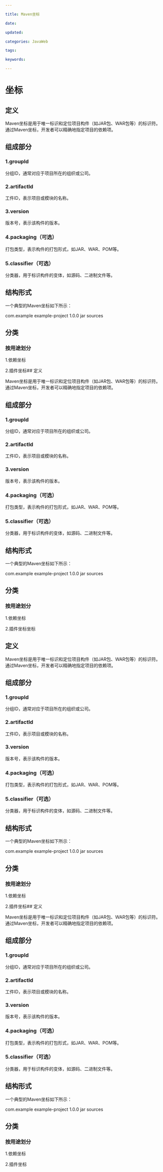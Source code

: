 ```yaml
---

title: Maven坐标

date: 

updated: 

categories: JavaWeb

tags: 

keywords: 

---
```

# 坐标

## 定义

Maven坐标是用于唯一标识和定位项目构件（如JAR包、WAR包等）的标识符。通过Maven坐标，开发者可以精确地指定项目的依赖项。

## 组成部分

### 1.groupId

分组ID，通常对应于项目所在的组织或公司。

### 2.artifactId

工件ID，表示项目或模块的名称。

### 3.version

版本号，表示该构件的版本。

### 4.packaging（可选）

打包类型，表示构件的打包形式，如JAR、WAR、POM等。

### 5.classifier（可选）

分类器，用于标识构件的变体，如源码、二进制文件等。

## 结构形式

一个典型的Maven坐标如下所示：

<dependency>
    <groupId>com.example</groupId>
    <artifactId>example-project</artifactId>
    <version>1.0.0</version>
    <packaging>jar</packaging>
    <classifier>sources</classifier>
</dependency>

## 分类

### 按用途划分

1.依赖坐标

2.插件坐标## 定义

Maven坐标是用于唯一标识和定位项目构件（如JAR包、WAR包等）的标识符。通过Maven坐标，开发者可以精确地指定项目的依赖项。

## 组成部分

### 1.groupId

分组ID，通常对应于项目所在的组织或公司。

### 2.artifactId

工件ID，表示项目或模块的名称。

### 3.version

版本号，表示该构件的版本。

### 4.packaging（可选）

打包类型，表示构件的打包形式，如JAR、WAR、POM等。

### 5.classifier（可选）

分类器，用于标识构件的变体，如源码、二进制文件等。

## 结构形式

一个典型的Maven坐标如下所示：

<dependency>
    <groupId>com.example</groupId>
    <artifactId>example-project</artifactId>
    <version>1.0.0</version>
    <packaging>jar</packaging>
    <classifier>sources</classifier>
</dependency>

## 分类

### 按用途划分

1.依赖坐标

2.插件坐标坐标

## 定义

Maven坐标是用于唯一标识和定位项目构件（如JAR包、WAR包等）的标识符。通过Maven坐标，开发者可以精确地指定项目的依赖项。

## 组成部分

### 1.groupId

分组ID，通常对应于项目所在的组织或公司。

### 2.artifactId

工件ID，表示项目或模块的名称。

### 3.version

版本号，表示该构件的版本。

### 4.packaging（可选）

打包类型，表示构件的打包形式，如JAR、WAR、POM等。

### 5.classifier（可选）

分类器，用于标识构件的变体，如源码、二进制文件等。

## 结构形式

一个典型的Maven坐标如下所示：

<dependency>
    <groupId>com.example</groupId>
    <artifactId>example-project</artifactId>
    <version>1.0.0</version>
    <packaging>jar</packaging>
    <classifier>sources</classifier>
</dependency>

## 分类

### 按用途划分

1.依赖坐标

2.插件坐标## 定义

Maven坐标是用于唯一标识和定位项目构件（如JAR包、WAR包等）的标识符。通过Maven坐标，开发者可以精确地指定项目的依赖项。

## 组成部分

### 1.groupId

分组ID，通常对应于项目所在的组织或公司。

### 2.artifactId

工件ID，表示项目或模块的名称。

### 3.version

版本号，表示该构件的版本。

### 4.packaging（可选）

打包类型，表示构件的打包形式，如JAR、WAR、POM等。

### 5.classifier（可选）

分类器，用于标识构件的变体，如源码、二进制文件等。

## 结构形式

一个典型的Maven坐标如下所示：

<dependency>
    <groupId>com.example</groupId>
    <artifactId>example-project</artifactId>
    <version>1.0.0</version>
    <packaging>jar</packaging>
    <classifier>sources</classifier>
</dependency>

## 分类

### 按用途划分

1.依赖坐标

2.插件坐标